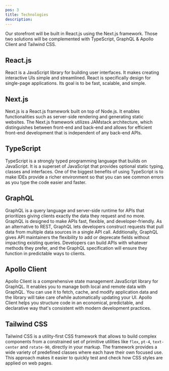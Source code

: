 ```yaml
---
pos: 3
title: Technologies 
description: 
---
```


Our storefront will be built in React.js using the Next.js framework. Those two solutions will be complemented with TypeScript, GraphQL & Apollo Client and Tailwind CSS.

## React.js

React is a JavaScript library for building user interfaces. It makes creating interactive UIs simple and streamlined. React is specifically design for single-page applications. Its goal is to be fast, scalable, and simple.

## Next.js

Next.js is a React.js framework built on top of Node.js. It enables functionalities such as server-side rendering and generating static websites. The Next.js framework utilizes JAMstack architecture, which distinguishes between front-end and back-end and allows for efficient front-end development that is independent of any back-end APIs.

## TypeScript

TypeScript is a strongly typed programming language that builds on JavaScript. It is a superset of JavaScript that provides optional static typing, classes and interfaces. One of the biggest benefits of using TypeScript is to make IDEs provide a richer environment so that you can see common errors as you type the code easier and faster.

## GraphQL

GraphQL is a query language and server-side runtime for APIs that prioritizes giving clients exactly the data they request and no more. GraphQL is designed to make APIs fast, flexible, and developer-friendly. As an alternative to REST, GraphQL lets developers construct requests that pull data from multiple data sources in a single API call. Additionally, GraphQL gives API maintainers the flexibility to add or deprecate fields without impacting existing queries. Developers can build APIs with whatever methods they prefer, and the GraphQL specification will ensure they function in predictable ways to clients.

## Apollo Client

Apollo Client is a comprehensive state management JavaScript library for GraphQL. It enables you to manage both local and remote data with GraphQL. You can use it to fetch, cache, and modify application data and the library will take care ofwhile automatically updating your UI. Apollo Client helps you structure code in an economical, predictable, and declarative way that's consistent with modern development practices. 

## Tailwind CSS

Tailwind CSS is a utility-first CSS framework that allows to build complex components from a constrained set of primitive utilities like `flex`, `pt-4`, `text-center` and `rotate-90`, directly in your markup. The framework provides a wide variety of predefined classes where each have their own focused use. This approach makes it easier to quickly test and check how CSS styles are applied on web pages.
